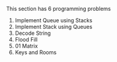 This section has 6 programming problems

1. Implement Queue using Stacks
2. Implement Stack using Queues
3. Decode String
4. Flood Fill
5. 01 Matrix
6. Keys and Rooms
